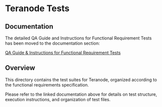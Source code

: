 # Teranode Tests

## Documentation

The detailed QA Guide and Instructions for Functional Requirement Tests has been moved to the documentation section:

[QA Guide & Instructions for Functional Requirement Tests](../docs/topics/functionalRequirementTests.md)

## Overview

This directory contains the test suites for Teranode, organized according to the functional requirements specification.

Please refer to the linked documentation above for details on test structure, execution instructions, and organization of test files.
